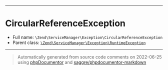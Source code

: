 ***

# CircularReferenceException





* Full name: `\Zend\ServiceManager\Exception\CircularReferenceException`
* Parent class: [`\Zend\ServiceManager\Exception\RuntimeException`](./RuntimeException.md)






***
> Automatically generated from source code comments on 2022-06-25 using [phpDocumentor](http://www.phpdoc.org/) and [saggre/phpdocumentor-markdown](https://github.com/Saggre/phpDocumentor-markdown)

